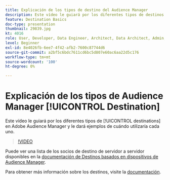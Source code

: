 ```yaml
---
title: Explicación de los tipos de destino del Audience Manager
description: Este vídeo le guiará por los diferentes tipos de destinos en Adobe Audience Manager y le mostrará ejemplos de cuándo utilizar cada uno de ellos.
feature: Destination Basics
doc-type: presentation
thumbnail: 29839.jpg
kt: 4016
role: User, Developer, Data Engineer, Architect, Data Architect, Admin, Leader
level: Beginner
exl-id: 8e4026fb-6ee7-4f42-afb2-7600c87744d6
source-git-commit: a2bf5c6bdc7611cd6bc5d807e60ac6aa22d5c176
workflow-type: tm+mt
source-wordcount: '100'
ht-degree: 0%

---
```


# Explicación de los tipos de Audience Manager [!UICONTROL Destination]

Este vídeo le guiará por los diferentes tipos de [!UICONTROL destinations] en Adobe Audience Manager y le dará ejemplos de cuándo utilizaría cada uno.

>[!VIDEO](https://video.tv.adobe.com/v/29839/?quality=12)

Puede ver una lista de los socios de destino de servidor a servidor disponibles en la [documentación de Destinos basados en dispositivos de Audience Manager](https://experienceleague.adobe.com/docs/audience-manager/user-guide/features/destinations/device-based/device-based-destinations-list.html).

Para obtener más información sobre los destinos, visite la [documentación](https://experienceleague.adobe.com/docs/audience-manager/user-guide/features/destinations/destinations.html).
